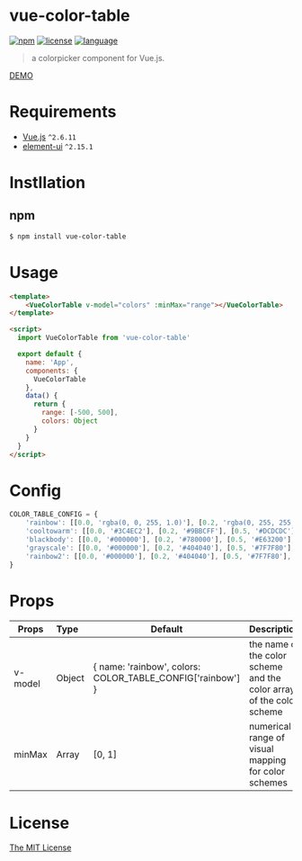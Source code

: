 # vue-color-table

[![npm](https://img.shields.io/npm/v/vue-color-table.svg)](https://www.npmjs.com/package/vue-color-table) [![license](https://img.shields.io/badge/license-MIT-brightgreen.svg)](https://mit-license.org/) [![language](https://img.shields.io/badge/language-Vue2-brightgreen.svg)](https://www.npmjs.com/package/v-viewer)

> a colorpicker component for Vue.js.

[DEMO](https://shuang13.github.io/vue-color-table/demo/index.html)
# Requirements

- [Vue.js](https://github.com/vuejs/vue) `^2.6.11`
- [element-ui](https://github.com/ElemeFE/element) `^2.15.1`

# Instllation

## npm 
``` bash
$ npm install vue-color-table
```

# Usage
``` html
<template>
    <VueColorTable v-model="colors" :minMax="range"></VueColorTable>
</template>

<script>
  import VueColorTable from 'vue-color-table'

  export default {
    name: 'App',
    components: {
      VueColorTable
    },
    data() {
      return {
        range: [-500, 500],
        colors: Object
      }
    }
  }
</script>
```
# Config
``` js
COLOR_TABLE_CONFIG = {
    'rainbow': [[0.0, 'rgba(0, 0, 255, 1.0)'], [0.2, 'rgba(0, 255, 255, 1.0)'], [0.5, 'rgba(0, 255, 0, 0.5)'], [0.8, 'rgba(255, 255, 0, 1.0)'], [1.0, 'rgba(255, 0, 0, 1.0)']],
    'cooltowarm': [[0.0, '#3C4EC2'], [0.2, '#9BBCFF'], [0.5, '#DCDCDC'], [0.8, '#F6A385'], [1.0, '#B40426']],
    'blackbody': [[0.0, '#000000'], [0.2, '#780000'], [0.5, '#E63200'], [0.8, '#FFFF00'], [1.0, '#FFFFFF']],
    'grayscale': [[0.0, '#000000'], [0.2, '#404040'], [0.5, '#7F7F80'], [0.8, '#BFBFBF'], [1.0, '#FFFFFF']],
    'rainbow2': [[0.0, '#000000'], [0.2, '#404040'], [0.5, '#7F7F80'], [1, '#BFBFBF']]
}
``` 
# Props

| Props               | Type      | Default                                         | Description  |
| --------------------|:----------| ------------------------------------------------|--------------|
| v-model    |  Object     | { name: 'rainbow', colors: COLOR_TABLE_CONFIG['rainbow'] } | the name of the color scheme and the color array of the color scheme
| minMax   |  Array     | [0, 1] | numerical range of visual mapping for color schemes


# License

[The MIT License](http://opensource.org/licenses/MIT)
